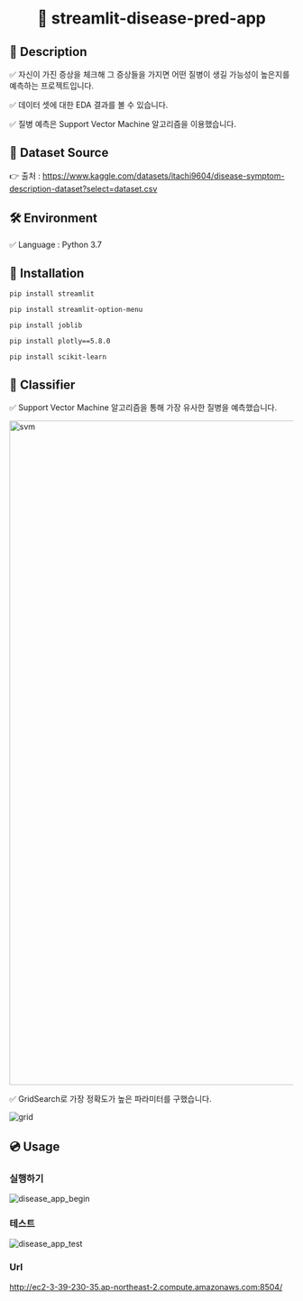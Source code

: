 <h1 align="center"> 🙌 streamlit-disease-pred-app</h1>

## 📃 Description
✅ 자신이 가진 증상을 체크해 그 증상들을 가지면 어떤 질병이 생길 가능성이 높은지를 예측하는 프로젝트입니다.

✅ 데이터 셋에 대한 EDA 결과를 볼 수 있습니다.

✅ 질병 예측은 Support Vector Machine 알고리즘을 이용했습니다.
## 📘 Dataset Source

 👉 출처 : https://www.kaggle.com/datasets/itachi9604/disease-symptom-description-dataset?select=dataset.csv

##
## 🛠 Environment

✅ Language : Python 3.7

##
## 🔨 Installation

```
pip install streamlit
```

```
pip install streamlit-option-menu
```

```
pip install joblib
```

```
pip install plotly==5.8.0
```

```
pip install scikit-learn
```


## 💼 Classifier

✅ Support Vector Machine 알고리즘을 통해 가장 유사한 질병을 예측했습니다.

<img width="1179" alt="svm" src="https://user-images.githubusercontent.com/105832330/172291034-6aad1ee9-83a7-4958-a6c0-0a681fde9879.png">

✅ GridSearch로 가장 정확도가 높은 파라미터를 구했습니다.

![grid](https://user-images.githubusercontent.com/105832330/172301486-409e3555-74f5-4254-a609-e3a4beb729f3.PNG)



## 💿 Usage

### 실행하기
![disease_app_begin](https://user-images.githubusercontent.com/105832330/172292448-651ddc49-7eac-4203-ab88-80b6c7c2e7e1.gif)


### 테스트
![disease_app_test](https://user-images.githubusercontent.com/105832330/172293800-74360634-5790-4bc0-b80a-e3e3bd5a9b05.gif)

### Url
http://ec2-3-39-230-35.ap-northeast-2.compute.amazonaws.com:8504/
